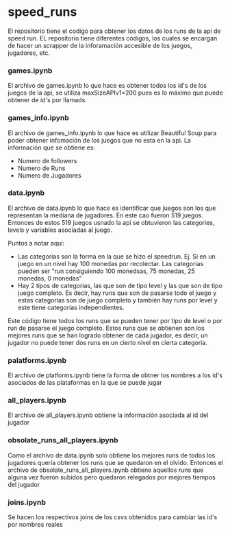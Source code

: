 # speed_runs

El repositorio tiene el codigo para obtener los datos de los runs de la api de speed run. EL repositorio tiene diferentes códigos, los cuales se encargan de hacer un scrapper de la inforamación accesible de los juegos, jugadores, etc.

### games.ipynb

El archivo de games.ipynb lo que hace es obtener todos los id's de los juegos de la api, se utiliza maxSizeAPIv1=200 pues es lo máximo que puede obtener de id's por llamads.

### games_info.ipynb

El archivo de games_info.ipynb lo que hace es utilizar Beautiful Soup para poder obtener infomación de los juegos que no esta en la api. La información que se obtiene es:

* Numero de followers
* Numero de Runs
* Numero de Jugadores

### data.ipynb

El archivo de data.ipynb lo que hace es identificar que juegos son los que representan la mediana de jugadores. En este cao fueron 519 juegos. Entonces de estos 519 juegos usnado la api se obtuvieron las categories, levels y variables asociadas al juego.

Puntos a notar aquí:

* Las categorias son la forma en la que se hizo el speedrun. Ej. Si en un juego en un nivel hay 100 monedas por recolectar. Las categorias pueden ser "run consiguiendo 100 monedsas, 75 monedas, 25 monedas, 0 monedas"
* Hay 2 tipos de categorias, las que son de tipo level y las que son de tipo juego completo. Es decir, hay runs que son de pasarse todo el juego y estas categorias son de juego completo y también hay runs por level y este tiene categorias independientes.

Este código tiene todos los runs que se pueden tener por tipo de level o por run de pasarse el juego completo. Estos runs que se obtienen son los mejores runs que se han logrado obtener de cada jugador, es decir, un jugador no puede tener dos runs en un cierto nivel en cierta categoria.

### palatforms.ipynb

El archivo de platforms.ipynb tiene la forma de obtner los nombres a los id's asociados de las plataformas en la que se puede jugar

### all_players.ipynb

El archivo de all_players.ipynb obtiene la información asociada al id del jugador

### obsolate_runs_all_players.ipynb 

Como el archivo de data.ipynb solo obtiene los mejores runs de todos los jugadores quería obtener los runs que se quedaron en el olvido. Entonces el archivo de obsolate_runs_all_players.ipynb obtiene aquellos runs que alguna vez fueron subidos pero quedaron relegados por mejores tiempos del jugador

### joins.ipynb

Se hacen los respectivos joins de los csvs obtenidos para cambiar las id's por nombres reales
